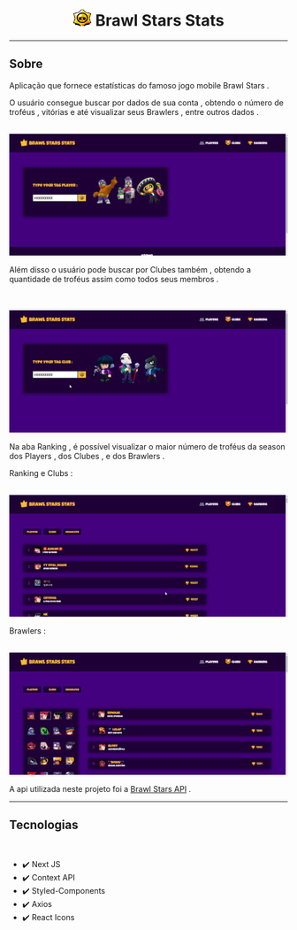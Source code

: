 <h1 align="center">
    <img width="34px" src="./public/img/star-3.png"/>
    Brawl Stars Stats
</h1>

<hr>

## Sobre

Aplicação que fornece estatísticas do famoso jogo mobile Brawl Stars .

O usuário consegue buscar por dados de sua conta , obtendo o número de troféus , vitórias e até visualizar seus Brawlers , entre outros dados .

<br>

<img src="./public/github/find-player.gif"/>

<br>

Além disso o usuário pode buscar por Clubes também , obtendo a quantidade de troféus assim como todos seus membros .

<br>
<br>

<img src="./public/github/find-club.gif"/>

<br>

Na aba Ranking , é possível visualizar o maior número de troféus da season dos Players , dos Clubes , e dos Brawlers .

Ranking e Clubs :

<br>

<img src="./public/github/ranking-player-club.gif">

<br>

Brawlers :

<br>

<img src="./public/github/ranking-brawlers.gif">

<br>

A api utilizada neste projeto foi a <a href="https://developer.brawlstars.com/#/">Brawl Stars API</a> .

<hr>

## Tecnologias

<br>

- ✔️ Next JS
- ✔️ Context API
- ✔️ Styled-Components
- ✔️ Axios
- ✔️ React Icons
